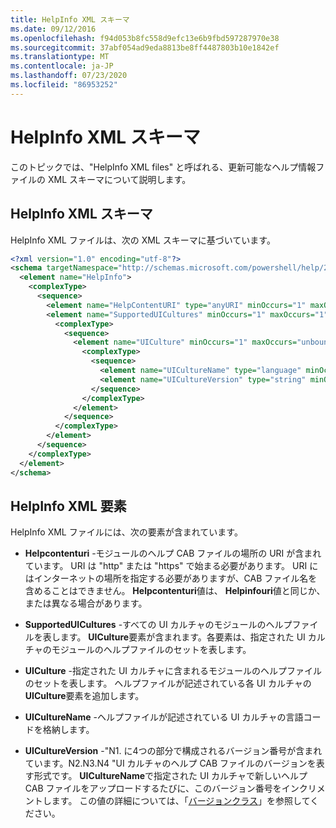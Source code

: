 ```yaml
---
title: HelpInfo XML スキーマ
ms.date: 09/12/2016
ms.openlocfilehash: f94d053b8fc558d9efc13e6b9fbd597287970e38
ms.sourcegitcommit: 37abf054ad9eda8813be8ff4487803b10e1842ef
ms.translationtype: MT
ms.contentlocale: ja-JP
ms.lasthandoff: 07/23/2020
ms.locfileid: "86953252"
---
```

# <a name="helpinfo-xml-schema"></a>HelpInfo XML スキーマ

このトピックでは、"HelpInfo XML files" と呼ばれる、更新可能なヘルプ情報ファイルの XML スキーマについて説明します。

## <a name="helpinfo-xml-schema"></a>HelpInfo XML スキーマ

HelpInfo XML ファイルは、次の XML スキーマに基づいています。

```xml
<?xml version="1.0" encoding="utf-8"?>
<schema targetNamespace="http://schemas.microsoft.com/powershell/help/2010/05" xmlns="http://www.w3.org/2001/XMLSchema">
  <element name="HelpInfo">
    <complexType>
      <sequence>
        <element name="HelpContentURI" type="anyURI" minOccurs="1" maxOccurs="1" />
        <element name="SupportedUICultures" minOccurs="1" maxOccurs="1">
          <complexType>
            <sequence>
              <element name="UICulture" minOccurs="1" maxOccurs="unbounded">
                <complexType>
                  <sequence>
                    <element name="UICultureName" type="language" minOccurs="1" maxOccurs="1" />
                    <element name="UICultureVersion" type="string" minOccurs="1" maxOccurs="1" />
                  </sequence>
                </complexType>
              </element>
            </sequence>
          </complexType>
        </element>
      </sequence>
    </complexType>
  </element>
</schema>
```

## <a name="helpinfo-xml-elements"></a>HelpInfo XML 要素

HelpInfo XML ファイルには、次の要素が含まれています。

- **Helpcontenturi** -モジュールのヘルプ CAB ファイルの場所の URI が含まれています。 URI は "http" または "https" で始まる必要があります。 URI にはインターネットの場所を指定する必要がありますが、CAB ファイル名を含めることはできません。 **Helpcontenturi**値は、 **Helpinfouri**値と同じか、または異なる場合があります。

- **SupportedUICultures** -すべての UI カルチャのモジュールのヘルプファイルを表します。 **UICulture**要素が含まれます。各要素は、指定された UI カルチャのモジュールのヘルプファイルのセットを表します。

- **UICulture** -指定された UI カルチャに含まれるモジュールのヘルプファイルのセットを表します。 ヘルプファイルが記述されている各 UI カルチャの**UICulture**要素を追加します。

- **UICultureName** -ヘルプファイルが記述されている UI カルチャの言語コードを格納します。

- **UICultureVersion** -"N1. に4つの部分で構成されるバージョン番号が含まれています。N2.N3.N4 "UI カルチャのヘルプ CAB ファイルのバージョンを表す形式です。 **UICultureName**で指定された UI カルチャで新しいヘルプ CAB ファイルをアップロードするたびに、このバージョン番号をインクリメントします。 この値の詳細については、「[バージョンクラス](/dotnet/api/system.version)」を参照してください。
